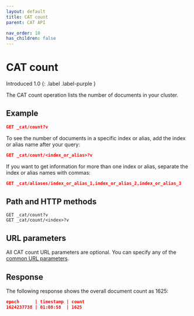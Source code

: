 ```yaml
---
layout: default
title: CAT count
parent: CAT API

nav_order: 10
has_children: false
---
```


# CAT count
Introduced 1.0
{: .label .label-purple }

The CAT count operation lists the number of documents in your cluster.

## Example

```json
GET _cat/count?v
```

To see the number of documents in a specific index or alias, add the index or alias name after your query:

```json
GET _cat/count/<index_or_alias>?v
```

If you want to get information for more than one index or alias, separate the index or alias names with commas:

```json
GET _cat/aliases/index_or_alias_1,index_or_alias_2,index_or_alias_3
```

## Path and HTTP methods

```
GET _cat/count?v
GET _cat/count/<index>?v
```

## URL parameters

All CAT count URL parameters are optional. You can specify any of the [common URL parameters]({{site.url}}{{site.baseurl}}/api-reference/cat/index).


## Response

The following response shows the overall document count as 1625:

```json
epoch      | timestamp | count
1624237738 | 01:08:58  | 1625
```
